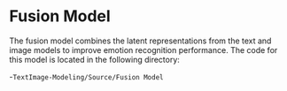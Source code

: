 # Fusion Model
The fusion model combines the latent representations from the text and image models to improve emotion recognition performance. The code for this model is located in the following directory:

-```TextImage-Modeling/Source/Fusion Model```
